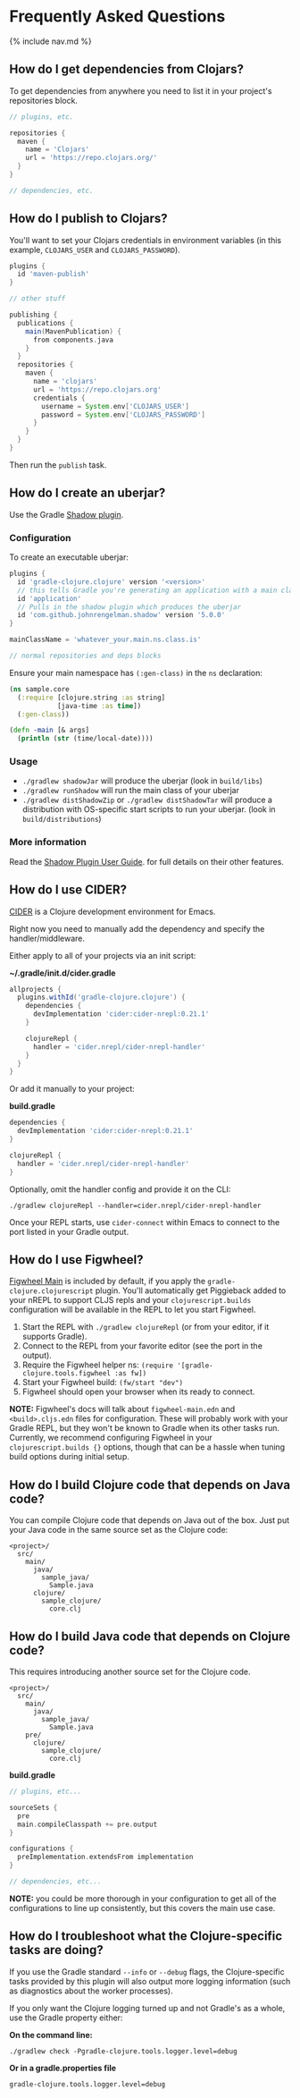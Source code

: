# Frequently Asked Questions

{% include nav.md %}

## How do I get dependencies from Clojars?

To get dependencies from anywhere you need to list it in your project's repositories block.

```groovy
// plugins, etc.

repositories {
  maven {
    name = 'Clojars'
    url = 'https://repo.clojars.org/'
  }
}

// dependencies, etc.
```

## How do I publish to Clojars?

You'll want to set your Clojars credentials in environment variables (in this example, `CLOJARS_USER` and `CLOJARS_PASSWORD`).

```groovy
plugins {
  id 'maven-publish'
}

// other stuff

publishing {
  publications {
    main(MavenPublication) {
      from components.java
    }
  }
  repositories {
    maven {
      name = 'clojars'
      url = 'https://repo.clojars.org'
      credentials {
        username = System.env['CLOJARS_USER']
        password = System.env['CLOJARS_PASSWORD']
      }
    }
  }
}
```

Then run the `publish` task.

## How do I create an uberjar?

Use the Gradle [Shadow plugin](http://imperceptiblethoughts.com/shadow/).

### Configuration

To create an executable uberjar:

```groovy
plugins {
  id 'gradle-clojure.clojure' version '<version>'
  // this tells Gradle you're generating an application with a main class
  id 'application'
  // Pulls in the shadow plugin which produces the uberjar
  id 'com.github.johnrengelman.shadow' version '5.0.0'
}

mainClassName = 'whatever_your.main.ns.class.is'

// normal repositories and deps blocks
```

Ensure your main namespace has `(:gen-class)` in the `ns` declaration:

```clojure
(ns sample.core
  (:require [clojure.string :as string]
            [java-time :as time])
  (:gen-class))

(defn -main [& args]
  (println (str (time/local-date))))

```

### Usage

- `./gradlew shadowJar` will produce the uberjar (look in `build/libs`)
- `./gradlew runShadow` will run the main class of your uberjar
- `./gradlew distShadowZip` or `./gradlew distShadowTar` will produce a distribution with OS-specific start scripts to run your uberjar. (look in `build/distributions`)

### More information

Read the [Shadow Plugin User Guide](http://imperceptiblethoughts.com/shadow/). for full details on their other features.

## How do I use CIDER?

[CIDER](https://cider.readthedocs.io/en/latest/) is a Clojure development environment for Emacs.

Right now you need to manually add the dependency and specify the handler/middleware.

Either apply to all of your projects via an init script:

**~/.gradle/init.d/cider.gradle**

```groovy
allprojects {
  plugins.withId('gradle-clojure.clojure') {
    dependencies {
      devImplementation 'cider:cider-nrepl:0.21.1'
    }

    clojureRepl {
      handler = 'cider.nrepl/cider-nrepl-handler'
    }
  }
}
```

Or add it manually to your project:

**build.gradle**

```groovy
dependencies {
  devImplementation 'cider:cider-nrepl:0.21.1'
}

clojureRepl {
  handler = 'cider.nrepl/cider-nrepl-handler'
}
```

Optionally, omit the handler config and provide it on the CLI:

```
./gradlew clojureRepl --handler=cider.nrepl/cider-nrepl-handler
```

Once your REPL starts, use `cider-connect` within Emacs to connect to the port listed in your Gradle output.

## How do I use Figwheel?

[Figwheel Main](https://github.com/bhauman/lein-figwheel/tree/master/figwheel-main) is included by default, if you apply the `gradle-clojure.clojurescript` plugin. You'll automatically get Piggieback added to your nREPL to support CLJS repls and your `clojurescript.builds` configuration will be available in the REPL to let you start Figwheel.

1. Start the REPL with `./gradlew clojureRepl` (or from your editor, if it supports Gradle).
1. Connect to the REPL from your favorite editor (see the port in the output).
1. Require the Figwheel helper ns: `(require '[gradle-clojure.tools.figwheel :as fw])`
1. Start your Figwheel build: `(fw/start "dev")`
1. Figwheel should open your browser when its ready to connect.

**NOTE:** Figwheel's docs will talk about `figwheel-main.edn` and `<build>.cljs.edn` files for configuration. These will probably work with your Gradle REPL, but they won't be known to Gradle when its other tasks run. Currently, we recommend configuring Figwheel in your `clojurescript.builds {}` options, though that can be a hassle when tuning build options during initial setup.

## How do I build Clojure code that depends on Java code?

You can compile Clojure code that depends on Java out of the box. Just put your
Java code in the same source set as the Clojure code:

```
<project>/
  src/
    main/
      java/
        sample_java/
          Sample.java
      clojure/
        sample_clojure/
          core.clj
```

## How do I build Java code that depends on Clojure code?

This requires introducing another source set for the Clojure code.

```
<project>/
  src/
    main/
      java/
        sample_java/
          Sample.java
    pre/
      clojure/
        sample_clojure/
          core.clj
```

**build.gradle**

```groovy
// plugins, etc...

sourceSets {
  pre
  main.compileClasspath += pre.output
}

configurations {
  preImplementation.extendsFrom implementation
}

// dependencies, etc...
```

**NOTE:** you could be more thorough in your configuration to get all of the
configurations to line up consistently, but this covers the main use case.

## How do I troubleshoot what the Clojure-specific tasks are doing?

If you use the Gradle standard `--info` or `--debug` flags, the Clojure-specific tasks provided by this plugin will also output more logging information (such as diagnostics about the worker processes).

If you only want the Clojure logging turned up and not Gradle's as a whole, use the Gradle property either:

**On the command line:**

```
./gradlew check -Pgradle-clojure.tools.logger.level=debug
```

**Or in a gradle.properties file**

```
gradle-clojure.tools.logger.level=debug
```
